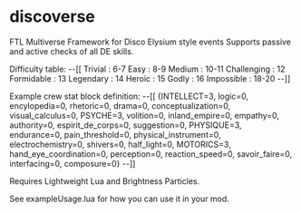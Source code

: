 # discoverse
FTL Multiverse Framework for Disco Elysium style events
Supports passive and active checks of all DE skills.

Difficulty table:
--[[
    Trivial : 6-7
    Easy : 8-9
    Medium : 10-11
    Challenging : 12
    Formidable : 13
    Legendary : 14
    Heroic : 15
    Godly : 16
    Impossible : 18-20
    --]]

Example crew stat block definition:
--[[
{INTELLECT=3, logic=0, encylopedia=0, rhetoric=0, drama=0, conceptualization=0, visual_calculus=0, PSYCHE=3, volition=0, inland_empire=0, empathy=0, authority=0, espirit_de_corps=0, suggestion=0, PHYSIQUE=3, endurance=0, pain_threshold=0, physical_instrument=0, electrochemistry=0, shivers=0, half_light=0, MOTORICS=3, hand_eye_coordination=0, perception=0, reaction_speed=0, savoir_faire=0, interfacing=0, composure=0}
--]]

Requires Lightweight Lua and Brightness Particles.

See exampleUsage.lua for how you can use it in your mod.